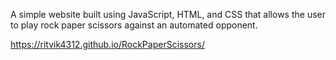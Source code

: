 A simple website built using JavaScript, HTML, and CSS that allows the user to play rock paper scissors against an automated opponent.

https://ritvik4312.github.io/RockPaperScissors/
